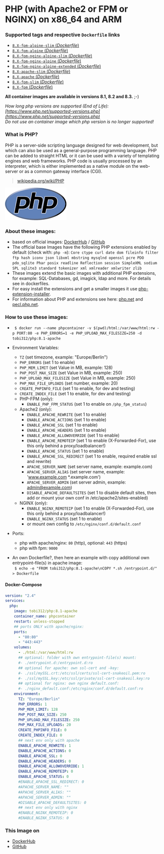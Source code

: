 # PHP (with Apache2 or FPM or NGINX) on x86_64 and ARM

### Supported tags and respective `Dockerfile` links
- [`8.X-fpm-alpine-slim` (*Dockerfile*)](https://github.com/Tob1as/docker-php/blob/master/alpine.fpm.slim.Dockerfile)
- [`8.X-fpm-alpine` (*Dockerfile*)](https://github.com/Tob1as/docker-php/blob/master/alpine.fpm.Dockerfile)
- [`8.X-fpm-nginx-alpine-slim` (*Dockerfile*)](https://github.com/Tob1as/docker-php/blob/master/alpine.fpm_nginx.slim.Dockerfile)
- [`8.X-fpm-nginx-alpine` (*Dockerfile*)](https://github.com/Tob1as/docker-php/blob/master/alpine.fpm_nginx.Dockerfile)
- [`8.X-fpm-nginx-alpine-extended` (*Dockerfile*)](https://github.com/Tob1as/docker-php/blob/master/alpine.fpm_nginx.extended.Dockerfile)
- [`8.X-apache-slim` (*Dockerfile*)](https://github.com/Tob1as/docker-php/blob/master/debian.apache.slim.Dockerfile)
- [`8.X-apache` (*Dockerfile*)](https://github.com/Tob1as/docker-php/blob/master/debian.apache.Dockerfile)
- [`8.X-fpm-slim` (*Dockerfile*)](https://github.com/Tob1as/docker-php/blob/master/debian.fpm.slim.Dockerfile)
- [`8.X-fpm` (*Dockerfile*)](https://github.com/Tob1as/docker-php/blob/master/debian.fpm.Dockerfile)

**All container images are available in versions 8.1, 8.2 and 8.3.** ;-)  
  
*How long php versions are supported (End of Life): [https://www.php.net/supported-versions.php](https://www.php.net/supported-versions.php)  
Do not use an container image which php version is no longer supported!*

### What is PHP?

PHP is a server-side scripting language designed for web development, but which can also be used as a general-purpose programming language. PHP can be added to straight HTML or it can be used with a variety of templating engines and web frameworks. PHP code is usually processed by an interpreter, which is either implemented as a native module on the web-server or as a common gateway interface (CGI).

> [wikipedia.org/wiki/PHP](https://en.wikipedia.org/wiki/PHP)

![logo](https://raw.githubusercontent.com/docker-library/docs/master/php/logo.png)

### About these images:
* based on official images: [DockerHub](https://hub.docker.com/_/php/) / [GitHub](https://github.com/docker-library/php)
* The official base Images have the following PHP extensions enabled by default (check with: ```php -m```): ```Core ctype curl date dom fileinfo filter ftp hash iconv json libxml mbstring mysqlnd openssl pcre PDO pdo_sqlite Phar posix readline Reflection session SimpleXML sodium SPL sqlite3 standard tokenizer xml xmlreader xmlwriter zlib```
* These images extend the basic images with additional PHP extensions, for example: SQL-Databases, gd, imagick, ldap and more. For details see in dockerfiles.
* For easy install the extensions and get a smaller images it use [php-extension-installer](https://github.com/mlocati/docker-php-extension-installer).
* For information about PHP and extensions see here: [php.net](https://php.net) and [pecl.php.net](https://pecl.php.net).

### How to use these images:
* ``` $ docker run --name phpcontainer -v $(pwd)/html:/var/www/html:rw -p PORT:80 -e PHP_ERRORS=1 -e PHP_UPLOAD_MAX_FILESIZE=250 -d tobi312/php:8.1-apache```

* Environment Variables:  
  * `TZ` (set timezone, example: "Europe/Berlin")
  * `PHP_ERRORS` (set 1 to enable)
  * `PHP_MEM_LIMIT` (set Value in MB, example: 128)
  * `PHP_POST_MAX_SIZE` (set Value in MB, example: 250)
  * `PHP_UPLOAD_MAX_FILESIZE` (set Value in MB, example: 250)
  * `PHP_MAX_FILE_UPLOADS` (set number, example: 20)
  * `CREATE_PHPINFO_FILE` (set 1 to enable, for dev and testing)
  * `CREATE_INDEX_FILE` (set 1 to enable, for dev and testing)
  * PHP-FPM (only):
    * `ENABLE_PHP_FPM_STATUS` (set 1 to enable on `/php_fpm_status`)
  * Apache2 (only):
    * `ENABLE_APACHE_REWRITE` (set 1 to enable)
    * `ENABLE_APACHE_ACTIONS` (set 1 to enable)
    * `ENABLE_APACHE_SSL` (set 1 to enable)
    * `ENABLE_APACHE_HEADERS` (set 1 to enable)
    * `ENABLE_APACHE_ALLOWOVERRIDE` (set 1 to enable)
    * `ENABLE_APACHE_REMOTEIP` (set 1 to enable (X-Forwarded-For), use this only behind a proxy/loadbalancer!)
    * `ENABLE_APACHE_STATUS` (set 1 to enable)
    * `ENABLE_APACHE_SSL_REDIRECT` (set 1 to enable, required enable ssl and rewrite)
    * `APACHE_SERVER_NAME` (set server name, example: example.com)
    * `APACHE_SERVER_ALIAS` (set server name, example: 'www.example.com *.example.com')
    * `APACHE_SERVER_ADMIN` (set server admin, example: admin@example.com)
    * `DISABLE_APACHE_DEFAULTSITES` (set 1 to disable default sites, then add or mount your own conf in /etc/apache2/sites-enabled)
  * NGINX (only):
    * `ENABLE_NGINX_REMOTEIP` (set 1 to enable (X-Forwarded-For), use this only behind a proxy/loadbalancer!)
    * `ENABLE_NGINX_STATUS` (set 1 to enable)
    * or mount own config to `/etc/nginx/conf.d/default.conf`

* Ports:
  * php with apache/nginx: `80` (http), optional: `443` (https)
  * php with fpm: `9000`

* An own Dockerfile?, then here an example with copy additional own entrypoint-file(s) in apache image:  
  ``` $ echo -e "FROM tobi312/php:8.1-apache\nCOPY *.sh /entrypoint.d/" > Dockerfile```

#### Docker-Compose

```yaml
version: "2.4"
services:
  php:
    image: tobi312/php:8.1-apache
    container_name: phpcontainer
    restart: unless-stopped
    ## ports ONLY with apache/nginx:
    ports:
      - "80:80"
      - "443:443"
    volumes:
      - ./html:/var/www/html:rw
      ## optional: folder with own entrypoint-file(s) mount:
      #- ./entrypoint.d:/entrypoint.d:ro
      ## optional for apache: own ssl-cert and -key:
      #- ./ssl/mySSL.crt:/etc/ssl/certs/ssl-cert-snakeoil.pem:ro
      #- ./ssl/mySSL.key:/etc/ssl/private/ssl-cert-snakeoil.key:ro
      ## optional for nginx: own nginx default.conf:
      #- ./nginx_default.conf:/etc/nginx/conf.d/default.conf:ro
    environment:
      TZ: "Europe/Berlin"
      PHP_ERRORS: 1
      PHP_MEM_LIMIT: 128
      PHP_POST_MAX_SIZE: 250
      PHP_UPLOAD_MAX_FILESIZE: 250
      PHP_MAX_FILE_UPLOADS: 20
      CREATE_PHPINFO_FILE: 0
      CREATE_INDEX_FILE: 0
      ## next env only with apache
      ENABLE_APACHE_REWRITE: 1
      ENABLE_APACHE_ACTIONS: 0
      ENABLE_APACHE_SSL: 0
      ENABLE_APACHE_HEADERS: 0
      ENABLE_APACHE_ALLOWOVERRIDE: 1
      ENABLE_APACHE_REMOTEIP: 0
      ENABLE_APACHE_STATUS: 0
      #ENABLE_APACHE_SSL_REDIRECT: 0
      #APACHE_SERVER_NAME: ""
      #APACHE_SERVER_ALIAS: ""
      #APACHE_SERVER_ADMIN: ""
      #DISABLE_APACHE_DEFAULTSITES: 0
      ## next env only with nginx
      #ENABLE_NGINX_REMOTEIP: 0
      #ENABLE_NGINX_STATUS: 0
```

### This Image on
* [DockerHub](https://hub.docker.com/r/tobi312/php/)
* [GitHub](https://github.com/Tob1as/docker-php)
